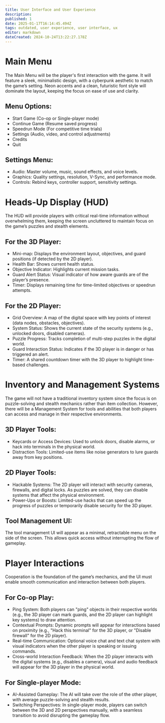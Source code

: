 ```yaml
---
title: User Interface and User Experience
description: 
published: 1
date: 2025-01-17T16:14:45.494Z
tags: outdated, user experience, user interface, ux
editor: markdown
dateCreated: 2024-10-24T13:22:27.178Z
---
```


# Main Menu

The Main Menu will be the player's first interaction with the game. It will feature a sleek, minimalistic design, with a cyberpunk aesthetic to match the game’s setting. Neon accents and a clean, futuristic font style will dominate the layout, keeping the focus on ease of use and clarity.

## Menu Options:
- Start Game (Co-op or Single-player mode)
- Continue Game (Resume saved progress)
- Speedrun Mode (For competitive time trials)
- Settings (Audio, video, and control adjustments)
- Credits
- Quit

## Settings Menu:
- Audio: Master volume, music, sound effects, and voice levels.
- Graphics: Quality settings, resolution, V-Sync, and performance mode.
- Controls: Rebind keys, controller support, sensitivity settings.

# Heads-Up Display (HUD)

The HUD will provide players with critical real-time information without overwhelming them, keeping the screen uncluttered to maintain focus on the game’s puzzles and stealth elements.

## For the 3D Player:
- Mini-map: Displays the environment layout, objectives, and guard positions (if detected by the 2D player).
- Health Bar: Shows current health status.
- Objective Indicator: Highlights current mission tasks.
- Guard Alert Status: Visual indicator of how aware guards are of the player’s presence.
- Timer: Displays remaining time for time-limited objectives or speedrun attempts.

## For the 2D Player:
- Grid Overview: A map of the digital space with key points of interest (data nodes, obstacles, objectives).
- System Status: Shows the current state of the security systems (e.g., unlocked doors, disabled cameras).
- Puzzle Progress: Tracks completion of multi-step puzzles in the digital world.
- Guard Interaction Status: Indicates if the 3D player is in danger or has triggered an alert.
- Timer: A shared countdown timer with the 3D player to highlight time-based challenges.

# Inventory and Management Systems

The game will not have a traditional inventory system since the focus is on puzzle-solving and stealth mechanics rather than item collection. However, there will be a Management System for tools and abilities that both players can access and manage in their respective environments.

## 3D Player Tools:
- Keycards or Access Devices: Used to unlock doors, disable alarms, or hack into terminals in the physical world.
- Distraction Tools: Limited-use items like noise generators to lure guards away from key positions.

## 2D Player Tools:
- Hackable Systems: The 2D player will interact with security cameras, firewalls, and digital locks. As puzzles are solved, they can disable systems that affect the physical environment.
- Power-Ups or Boosts: Limited-use hacks that can speed up the progress of puzzles or temporarily disable security for the 3D player.

## Tool Management UI:
The tool management UI will appear as a minimal, retractable menu on the side of the screen. This allows quick access without interrupting the flow of gameplay.

# Player Interactions

Cooperation is the foundation of the game’s mechanics, and the UI must enable smooth communication and interaction between both players.

## For Co-op Play:
- Ping System: Both players can "ping" objects in their respective worlds (e.g., the 3D player can mark guards, and the 2D player can highlight key systems) to draw attention.
- Contextual Prompts: Dynamic prompts will appear for interactions based on proximity (e.g., "Hack this terminal" for the 3D player, or "Disable firewall" for the 2D player).
- Real-time Communication: Optional voice chat and text chat system with visual indicators when the other player is speaking or issuing commands.
- Cross-world Interaction Feedback: When the 2D player interacts with the digital systems (e.g., disables a camera), visual and audio feedback will appear for the 3D player in the physical world.

## For Single-player Mode:
- AI-Assisted Gameplay: The AI will take over the role of the other player, with average puzzle-solving and stealth results.
- Switching Perspectives: In single-player mode, players can switch between the 3D and 2D perspectives manually, with a seamless transition to avoid disrupting the gameplay flow.